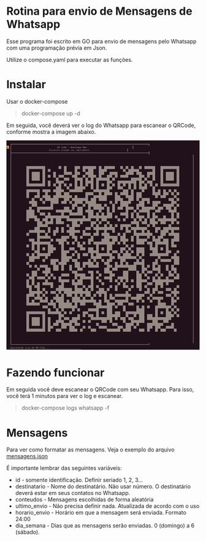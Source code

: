 # Rotina para envio de Mensagens de Whatsapp

Esse programa foi escrito em GO para envio de mensagens pelo Whatsapp com uma programação prévia em Json.

Utilize o compose.yaml para executar as funções.

# Instalar
Usar o docker-compose
> docker-compose up -d

Em seguida, você deverá ver o log do Whatsapp para escanear o QRCode, conforme mostra a imagem abaixo.

![Código QRCode a ser escaneado ao ver os logs](./img/qrcode.png)

# Fazendo funcionar
Em seguida você deve escanear o QRCode com seu Whatsapp.
Para isso, você terá 1 minutos para ver o log e escanear.

> docker-compose logs whatsapp -f

# Mensagens
Para ver como formatar as mensagens. Veja o exemplo do arquivo [mensagens.json](data/mensagens.json)

É importante lembrar das seguintes variáveis:
- id - somente identificação. Definir seriado 1, 2, 3...
- destinatario - Nome do destinatário. Não usar número. O destinatário deverá estar em seus contatos no Whatsapp.
- conteudos - Mensagens escolhidas de forma aleatória
- ultimo_envio - Não precisa definir nada. Atualizada de acordo com o uso
- horario_envio - Horário em que a mensagem será enviada. Formato 24:00
- dia_semana - Dias que as mensagens serão enviadas. 0 (domingo) a 6 (sábado).

